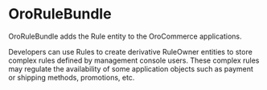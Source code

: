 # OroRuleBundle

OroRuleBundle adds the Rule entity to the OroCommerce applications.

Developers can use Rules to create derivative RuleOwner entities to store complex rules defined by management console users. These complex rules may regulate the availability of some application objects such as payment or shipping methods, promotions, etc.
